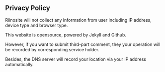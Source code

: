 ## Privacy Policy

Riinosite will not collect any information from user including IP address, device type and browser type.

This website is opensource, powered by Jekyll and Github.

However, if you want to submit third-part comment, they your operation will be recorded by corresponding service holder.

Besides, the DNS server will record your location via your IP address automatically.